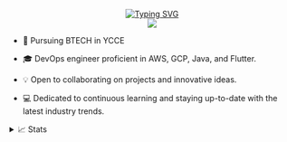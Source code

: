 <p align="center">
<a href="https://github.com/YashIngole">
    <img src="https://readme-typing-svg.demolab.com?font=Georgia&size=18&duration=2000&pause=100&multiline=true&width=500&height=80&lines=Yash Ingole;Devops+%7C+Flutter+%7C+Firebase;AWS+%7C+GCP+%7C+Java" alt="Typing SVG" />
</a>
<br/>
<a href="https://github.com/yashingole">
    <img src="https://github-stats-alpha.vercel.app/api?username=yashingole&cc=22272e&tc=37BCF6&ic=fff&bc=0000">
</a>
</br>

* 📖 Pursuing BTECH in YCCE

* 🎓 DevOps engineer proficient in AWS, GCP, Java, and Flutter.

* 💡 Open to collaborating on projects and innovative ideas. 

* 💻 Dedicated to continuous learning and staying up-to-date with the latest industry trends.




<details>
<summary>📈 Stats</summary>

<br>

![](http://github-profile-summary-cards.vercel.app/api/cards/profile-details?username=yashingole&theme=dracula) 

![](http://github-profile-summary-cards.vercel.app/api/cards/repos-per-language?username=yashingole&theme=dracula) 
![](http://github-profile-summary-cards.vercel.app/api/cards/most-commit-language?username=yashingole&theme=dracula)

</br>
</details>

